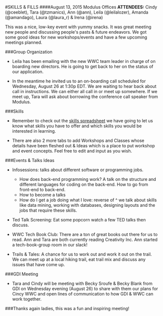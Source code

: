 #SKILLS & FILLS
####August 13, 2015 Modulus Offices
**ATTENDEES:** Cindy (@ceeblet), Tara (@tzmanics), Ann (@ann), Leila 
(@leilalozer), Amanda (@amandago), Laura (@laura_r) & Irena (@irena)

This was a nice, low-key event with yummy snacks. It was great meeting new
people and discussing people's pasts & future endeavors. We got some good ideas
for new workshops/events and have a few upcoming meetings planned.

###Group Organization
- Leila has been emailing with the new WWC team leader in charge of
on boarding new directors. He is going to get back to her on the status of our
application.

- In the meantime he invited us to an on-boarding call scheduled for Wednesday,
August 26 at 1:30p EDT. We are waiting to hear back about call in instructions.
We can either all call in or meet up somewhere. If we meet up, Tara will ask
about borrowing the conference call speaker from Modulus.

###Skills
- Remember to check out the [skills spreadsheet](https://docs.google.com/spreadsheets/d/1JfHtVfKOI0CmbfTeMIbpKTHj55suRR_l1nbayL9_XvM/edit#gid=710895423) we have going to let us know what skills you have to offer and which 
skills you would be interested in learning.

- There are also 2 more tabs to add Workshops and Classes whose details have 
been fleshed out & Ideas which is a place to put workshop and event concepts.
Feel free to edit and input as you wish.

###Events & Talks Ideas
- Infosessions: talks about different software or programming jobs.
  - How does back-end programming work? A talk on the structure and different
languages for coding on the back-end. How to go from front-end to back-end.
  - How to become a <tech job> talks
  - How do I get a job doing what I love: reverse of ^ we talk about skills
like data mining, working with databases, designing layouts and the jobs that
require these skills.

- Ted Talk Screening: Eat some popcorn watch a few TED talks then discuss.

- WWC Tech Book Club: There are a ton of great books out there for us to read. 
Ann and Tara are both currently reading Creativity Inc. Ann started a 
tech-book-group room in our slack!

- Trails & Tales: A chance for us to work out and work it out on the trail. We 
can meet up at a local hiking trail, eat trail mix and discuss any issues that
have come up.

###GDI Meeting
- Tara and Cindy will be meeting with Becky Sroufe & Becky Blank from GDI on
Wednesday evening (August 26) to share with them our plans for Cincy WWC and
open lines of communication to how GDI & WWC can work together.

###Thanks again ladies, this was a fun and inspiring meeting!

